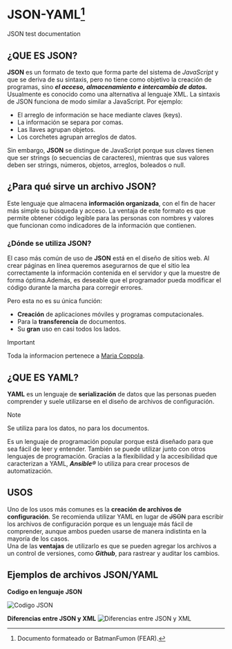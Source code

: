 # JSON-YAML[^1]
JSON test documentation

## ¿QUE ES JSON?

**JSON** es un formato de texto que forma parte del sistema de *JavaScript* y que se deriva de su sintaxis, pero no tiene como objetivo la creación de programas, sino ***el acceso, almacenamiento e intercambio de datos.*** Usualmente es conocido como una alternativa al lenguaje XML.
La sintaxis de JSON funciona de modo similar a JavaScript. Por ejemplo:

+ El arreglo de información se hace mediante claves (keys).
+ La información se separa por comas.
+ Las llaves agrupan objetos.
+ Los corchetes agrupan arreglos de datos.

Sin embargo, **JSON** se distingue de JavaScript porque sus claves tienen que ser strings (o secuencias de caracteres), mientras que sus valores deben ser strings, números, objetos, arreglos, boleados o null.

## ¿Para qué sirve un archivo JSON?

Este lenguaje que almacena **información organizada**, con el fin de hacer más simple su búsqueda y acceso. La ventaja de este formato es que permite obtener código legible para las personas con nombres y valores que funcionan como indicadores de la información que contienen.

### ¿Dónde se utiliza JSON?

El caso más común de uso de **JSON** está en el diseño de sitios web. Al crear páginas en línea queremos asegurarnos de que el sitio lea correctamente la información contenida en el servidor y que la muestre de forma óptima.Además, es deseable que el programador pueda modificar el código durante la marcha para corregir errores.

Pero esta no es su única función:
+ **Creación** de aplicaciones móviles y programas computacionales.
+ Para la **transferencia** de documentos.
+ Su **gran** uso en casi todos los lados.

>[!IMPORTANT]
>Toda la informacion pertenece a [Maria Coppola](https://blog.hubspot.es/website/que-es-json).

## ¿QUE ES YAML?

**YAML** es un lenguaje de **serialización** de datos que las personas pueden comprender y suele utilizarse en el diseño de archivos de configuración.
> [!NOTE]
> Se utiliza para los datos, no para los documentos. 

Es un lenguaje de programación popular porque está diseñado para que sea fácil de leer y entender. También se puede utilizar junto con otros lenguajes de programación. Gracias a la flexibilidad y la accesibilidad que caracterizan a YAML, ***Ansible®*** lo utiliza para crear procesos de automatización.

## USOS
Uno de los usos más comunes es la **creación de archivos de configuración**. Se recomienda utilizar YAML en lugar de ~~JSON~~ para escribir los archivos de configuración porque es un lenguaje más fácil de comprender, aunque ambos pueden usarse de manera indistinta en la mayoría de los casos.  
Una de las **ventajas** de utilizarlo es que se pueden agregar los archivos a un control de versiones, como ***Github***, para rastrear y auditar los cambios.

## Ejemplos de archivos JSON/YAML

**Codigo en lenguaje JSON**

![Codigo JSON](https://www.info-computer.com/modules/dbblog/views/img/post/como-abrir-los-archivos-json.png)

**Diferencias entre JSON y XML**
![Diferencias entre JSON y XML](https://www.dongee.com/tutoriales/content/images/2022/11/image-62.png)



[^1]: Documento formateado or BatmanFumon (FEAR).
[^2]: El contenido de este texto esta extraido de internet y por lo tanto no me pertenece, todos los creditos a su autor.
